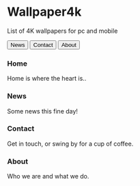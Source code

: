 # Wallpaper4k
List of 4K wallpapers for pc and mobile

<button class="tablink" onclick="openPage('News', this, 'green')" id="defaultOpen">News</button>
<button class="tablink" onclick="openPage('Contact', this, 'blue')">Contact</button>
<button class="tablink" onclick="openPage('About', this, 'orange')">About</button>

<div id="Home" class="tabcontent">
  <h3>Home</h3>
  <p>Home is where the heart is..</p>
</div>

<div id="News" class="tabcontent">
  <h3>News</h3>
  <p>Some news this fine day!</p> 
</div>

<div id="Contact" class="tabcontent">
  <h3>Contact</h3>
  <p>Get in touch, or swing by for a cup of coffee.</p>
</div>

<div id="About" class="tabcontent">
  <h3>About</h3>
  <p>Who we are and what we do.</p>
</div>

<script>
function openPage(pageName,elmnt,color) {
  var i, tabcontent, tablinks;
  tabcontent = document.getElementsByClassName("tabcontent");
  for (i = 0; i < tabcontent.length; i++) {
    tabcontent[i].style.display = "none";
  }
  tablinks = document.getElementsByClassName("tablink");
  for (i = 0; i < tablinks.length; i++) {
    tablinks[i].style.backgroundColor = "";
  }
  document.getElementById(pageName).style.display = "block";
  elmnt.style.backgroundColor = color;
}

// Get the element with id="defaultOpen" and click on it
document.getElementById("defaultOpen").click();
</script>
   
</body>
</html> 

